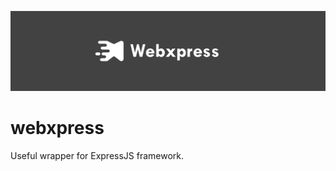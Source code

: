 ![Webxpress logo](https://github.com/kockarevicivan/webxpress/blob/main/logo.png?raw=true)

# webxpress

Useful wrapper for ExpressJS framework.
